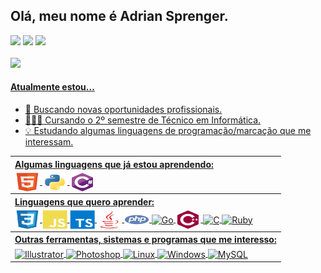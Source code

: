 ## Olá, meu nome é Adrian Sprenger.

<div>
  <a href="https://instagram.com/adrianspr_" target="_blank"><img src="https://img.shields.io/badge/-Instagram-%23E4405F?style=for-the-badge&logo=instagram&logoColor=white" target="_blank"></a>
  <a href = "mailto:adrianfariaspr@gmail.com"><img src="https://img.shields.io/badge/-Gmail-%23333?style=for-the-badge&logo=gmail&logoColor=white"             target="_blank"></a>
  <a href="https://www.linkedin.com/in/adrianspr/" target="_blank"><img src="https://img.shields.io/badge/-LinkedIn-%230077B5?style=for-the-badge&logo=linkedin&logoColor=white" target="_blank"></a> 
</div>
<br/>
<div>
  <a href="https://github.com/adrianspr">
  <img height="140em" src="https://github-readme-stats.vercel.app/api/top-langs/?username=adrianspr&layout=compact&langs_count=7&theme=dark&locale=pt-br"/>
</div>  

#### Atualmente estou...

- 🔎 Buscando novas oportunidades profissionais.
- 👨🏻‍🎓 Cursando o 2º semestre de Técnico em Informática.
- 💡  Estudando algumas linguagens de programação/marcação que me interessam.
  
<table>
  <th align="left">Algumas linguagens que já estou aprendendo:</th>
    <tr><td>  
      <div>
        <img align="center" alt="HTML" height="30" width="40" src="https://raw.githubusercontent.com/devicons/devicon/master/icons/html5/html5-original.svg">
        <img align="center" alt="Python" height="30" width="40" src="https://raw.githubusercontent.com/devicons/devicon/master/icons/python/python-original.svg">
        <img align="center" alt="Csharp" height="30" width="40" src="https://raw.githubusercontent.com/devicons/devicon/master/icons/csharp/csharp-original.svg">
      </div>
    </tr></td> 
  <th align="left">Linguagens que quero aprender:</th>  
    <tr><td>
      <div>
        <img align="center" alt="CSS" height="30" width="40" src="https://raw.githubusercontent.com/devicons/devicon/master/icons/css3/css3-original.svg"/>
        <img align="center" alt="Js" height="30" width="40" src="https://raw.githubusercontent.com/devicons/devicon/master/icons/javascript/javascript-plain.svg"/>
        <img align="center" alt="Ts" height="30" width="40" src="https://raw.githubusercontent.com/devicons/devicon/master/icons/typescript/typescript-plain.svg"/>
        <img align="center" alt="Java" height="30" width="40" src="https://raw.githubusercontent.com/devicons/devicon/master/icons/java/java-plain.svg"/>
        <img align="center" alt="PHP" height="30" width="40" src="https://raw.githubusercontent.com/devicons/devicon/master/icons/php/php-plain.svg"/>
        <img align="center" alt="Go" height="30" width="40"  src="https://cdn.jsdelivr.net/gh/devicons/devicon/icons/go/go-original.svg"/>
        <img align="center" alt="C++" height="30" width="40" src="https://raw.githubusercontent.com/devicons/devicon/master/icons/cplusplus/cplusplus-plain.svg"/>
        <img align="center" alt="C" height="30" width"40" src="https://cdn.jsdelivr.net/gh/devicons/devicon/icons/c/c-original.svg"/>
        <img align="center" alt="Ruby" height="30" width="40" src="https://cdn.jsdelivr.net/gh/devicons/devicon/icons/ruby/ruby-plain-wordmark.svg"/>
      </div>  
    </tr></td>
  <th align="left">Outras ferramentas, sistemas e programas que me interesso:</th>
    <tr><td>
      <div>
        <img align="center" alt="Illustrator" height="30" width="40" src="https://cdn.jsdelivr.net/gh/devicons/devicon/icons/illustrator/illustrator-plain.svg"/>
        <img align="center" alt="Photoshop" height="30" width="40" src="https://cdn.jsdelivr.net/gh/devicons/devicon/icons/photoshop/photoshop-plain.svg"/>
        <img align="center" alt="Linux" height="30" width="40" src="https://cdn.jsdelivr.net/gh/devicons/devicon/icons/linux/linux-original.svg"/>
       <img align="center" alt="Windows" height="30" width="40"  src="https://cdn.jsdelivr.net/gh/devicons/devicon/icons/windows8/windows8-original.svg"/>
        <img align="center" alt="MySQL" height="30" width="40" src="https://cdn.jsdelivr.net/gh/devicons/devicon/icons/mysql/mysql-plain-wordmark.svg"/>
      </div> 
    </tr></td>
</table>
  
